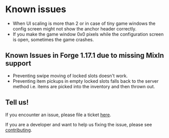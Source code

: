 # Known issues

- When UI scaling is more than 2 or in case of tiny game windows the config screen might not show the anchor header correctly.
- If you make the game window 0x0 pixels while the configuration screen is open, sometimes the game crashes.

## Known Issues in Forge 1.17.1 due to missing MixIn support

- Preventing swipe moving of locked slots doesn't work.
- Preventing item pickups in empty locked slots falls back to the server method i.e. items are picked into the inventory and then thrown out.

## Tell us!

If you encounter an issue, please file a ticket [here](https://github.com/blackd/Inventory-Profiles/issues).

If you are a developer and want to help us fixing the issue, please see [contributing](../contributing/index.md).
